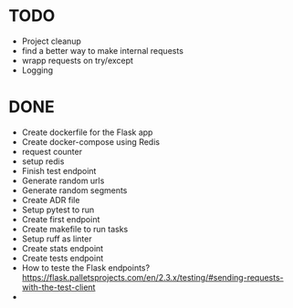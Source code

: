 # TODO

- Project cleanup
- find a better way to make internal requests
- wrapp requests on try/except
- Logging

# DONE

- Create dockerfile for the Flask app
- Create docker-compose using Redis
- request counter
- setup redis
- Finish test endpoint
- Generate random urls
- Generate random segments
- Create ADR file
- Setup pytest to run
- Create first endpoint
- Create makefile to run tasks
- Setup ruff as linter
- Create stats endpoint
- Create tests endpoint
- How to teste the Flask
  endpoints? https://flask.palletsprojects.com/en/2.3.x/testing/#sending-requests-with-the-test-client
- 
